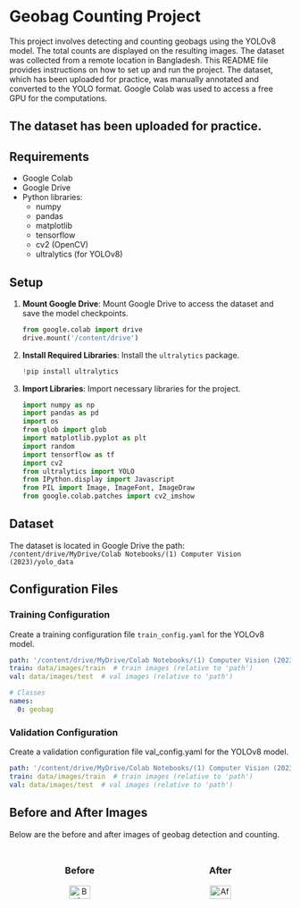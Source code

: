 
# Geobag Counting Project

This project involves detecting and counting geobags using the YOLOv8 model. The total counts are displayed on the resulting images. The dataset was collected from a remote location in Bangladesh. This README file provides instructions on how to set up and run the project. The dataset, which has been uploaded for practice, was manually annotated and converted to the YOLO format. Google Colab was used to access a free GPU for the computations.

## The dataset has been uploaded for practice.

## Requirements

- Google Colab
- Google Drive
- Python libraries:
  - numpy
  - pandas
  - matplotlib
  - tensorflow
  - cv2 (OpenCV)
  - ultralytics (for YOLOv8)

## Setup

1. **Mount Google Drive**: Mount  Google Drive to access the dataset and save the model checkpoints.
    ```python
    from google.colab import drive
    drive.mount('/content/drive')
    ```

2. **Install Required Libraries**: Install the `ultralytics` package.
    ```python
    !pip install ultralytics
    ```

3. **Import Libraries**: Import necessary libraries for the project.
    ```python
    import numpy as np
    import pandas as pd
    import os
    from glob import glob
    import matplotlib.pyplot as plt
    import random
    import tensorflow as tf
    import cv2
    from ultralytics import YOLO
    from IPython.display import Javascript
    from PIL import Image, ImageFont, ImageDraw
    from google.colab.patches import cv2_imshow
    ```

## Dataset

The dataset is located in  Google Drive  the path:
```/content/drive/MyDrive/Colab Notebooks/(1) Computer Vision (2023)/yolo_data ```

## Configuration Files

### Training Configuration

Create a training configuration file `train_config.yaml` for the YOLOv8 model.

```yaml
path: '/content/drive/MyDrive/Colab Notebooks/(1) Computer Vision (2023)/yolo_data'
train: data/images/train  # train images (relative to 'path')
val: data/images/test  # val images (relative to 'path')

# Classes
names:
  0: geobag
```
### Validation Configuration
Create a validation configuration file val_config.yaml for the YOLOv8 model.
```yaml
path: '/content/drive/MyDrive/Colab Notebooks/(1) Computer Vision (2023)/yolo_data'
train: data/images/train  # train images (relative to 'path')
val: data/images/test  # val images (relative to 'path')
```

## Before and After Images

Below are the before and after images of geobag detection and counting.

<div style="display: flex; justify-content: center;">
  <div style="flex: 1; text-align: center; margin: 10px;">
    <h3>Before</h3>
    <img src="https://github.com/AsadShibli/Geobag-counting/assets/119102237/62fe2c82-4af8-438a-b6f2-e5bc87fb0d6e" alt="Before Image" style="width: 40%; max-width: 400px;">
  </div>
  <div style="flex: 1; text-align: center; margin: 10px;">
    <h3>After</h3>
    <img src="https://github.com/AsadShibli/Geobag-counting/assets/119102237/928d7a41-123e-42ce-a07a-b6dd7cbae079" alt="After Image" style="width: 40%; max-width: 400px;">
  </div>
</div>





